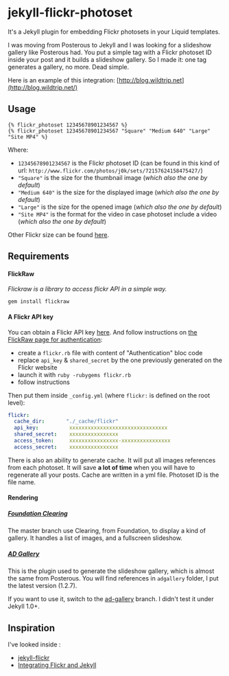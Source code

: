 # jekyll-flickr-photoset

It's a Jekyll plugin for embedding Flickr photosets in your Liquid templates.

I was moving from Posterous to Jekyll and I was looking for a slideshow gallery like Posterous had. You put a simple tag with a Flickr photoset ID inside your post and it builds a slideshow gallery. So I made it: one tag generates a gallery, no more. Dead simple.

Here is an example of this integration: [http://blog.wildtrip.net](http://blog.wildtrip.net/)

## Usage

```
{% flickr_photoset 12345678901234567 %}
{% flickr_photoset 12345678901234567 "Square" "Medium 640" "Large" "Site MP4" %}
```

Where:

- `12345678901234567` is the Flickr photoset ID (can be found in this kind of url: `http://www.flickr.com/photos/j0k/sets/72157624158475427/`)
- `"Square"` is the size for the thumbnail image (*which also the one by default*)
- `"Medium 640"` is the size for the displayed image (*which also the one by default*)
- `"Large"` is the size for the opened image (*which also the one by default*)
- `"Site MP4"` is the format for the video in case photoset include a video (*which also the one by default*)

Other Flickr size can be found [here](https://www.flickr.com/services/api/flickr.photos.getSizes.html).

## Requirements

#### FlickRaw

*Flickraw is a library to access flickr API in a simple way.*

```
gem install flickraw
```

#### A Flickr API key

You can obtain a Flickr API key [here](https://www.flickr.com/services/apps/create/).
And follow instructions on [the FlickRaw page for authentication](http://hanklords.github.io/flickraw/#label-Authentication):

  - create a `flickr.rb` file with content of "Authentication" bloc code
  - replace `api_key` & `shared_secret` by the one previously generated on the Flickr website
  - launch it with `ruby -rubygems flickr.rb`
  - follow instructions

Then put them inside `_config.yml` (where `flickr:` is defined on the root level):

```yaml
flickr:
  cache_dir:       "./_cache/flickr"
  api_key:          xxxxxxxxxxxxxxxxxxxxxxxxxxxxxxxx
  shared_secret:    xxxxxxxxxxxxxxxx
  access_token:     xxxxxxxxxxxxxxxx-xxxxxxxxxxxxxxxx
  access_secret:    xxxxxxxxxxxxxxxx
```

There is also an ability to generate cache. It will put all images references from each photoset. It will save **a lot of time** when you will have to regenerate all your posts. Cache are written in a yml file. Photoset ID is the file name.

#### Rendering

##### [Foundation Clearing](http://foundation.zurb.com/docs/components/clearing.html)

The master branch use Clearing, from Foundation, to display a kind of gallery. It handles a list of images, and a fullscreen slideshow.

##### [AD Gallery](http://adgallery.codeplex.com/)

This is the plugin used to generate the slideshow gallery, which is almost the same from Posterous. You will find references in `adgallery` folder, I put the latest version (1.2.7).

If you want to use it, switch to the [ad-gallery](https://github.com/j0k3r/jekyll-flickr-photoset/tree/ad-gallery) branch. I didn't test it under Jekyll 1.0+.

## Inspiration

I've looked inside :

- [jekyll-flickr](https://github.com/cnunciato/jekyll-flickr)
- [Integrating Flickr and Jekyll](http://www.marran.com/tech/integrating-flickr-and-jekyll/)
